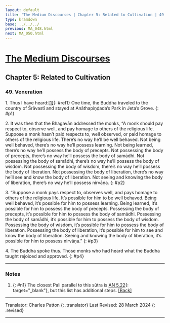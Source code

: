 ```yaml
---
layout: default
title: 'The Medium Discourses | Chapter 5: Related to Cultivation | 49. Veneration'
type: kramdown
base: ../../../
previous: MA_048.html
next: MA_050.html
---
```


# [The Medium Discourses](index.html)
## Chapter 5: Related to Cultivation
### 49. Veneration

1\. Thus I have heard:[\[1\]](#n1){: #ref1} One time, the Buddha traveled to the country of Śrāvastī and stayed at Anāthapiṇḍada’s Park in Jeta’s Grove.
{: #p1}

2\. It was then that the Bhagavān addressed the monks, “A monk should pay respect to, observe well, and pay homage to others of the religious life. Suppose a monk hasn’t paid respects to, well observed, or paid homage to others of the religious life. There’s no way he’ll be well behaved. Not being well behaved, there’s no way he’ll possess learning. Not being learned, there’s no way he’ll possess the body of precepts. Not possessing the body of precepts, there’s no way he’ll possess the body of samādhi. Not possessing the body of samādhi, there’s no way he’ll possess the body of wisdom. Not possessing the body of wisdom, there’s no way he’ll possess the body of liberation. Not possessing the body of liberation, there’s no way he’ll see and know the body of liberation. Not seeing and knowing the body of liberation, there’s no way he’ll possess nirvāṇa.
{: #p2}

3\. “Suppose a monk pays respect to, observes well, and pays homage to others of the religious life. It’s possible for him to be well behaved. Being well behaved, it’s possible for him to possess learning. Being learned, it’s possible for him to possess the body of precepts. Possessing the body of precepts, it’s possible for him to possess the body of samādhi. Possessing the body of samādhi, it’s possible for him to possess the body of wisdom. Possessing the body of wisdom, it’s possible for him to possess the body of liberation. Possessing the body of liberation, it’s possible for him to see and know the body of liberation. Seeing and knowing the body of liberation, it’s possible for him to possess nirvāṇa.”
{: #p3}

4\. The Buddha spoke thus. Those monks who had heard what the Buddha taught rejoiced and approved.
{: #p4}

---

### Notes

1. {: #n1} The closest Pali parallel to this sūtra is [AN 5.22](https://suttacentral.net/an5.22){: target="_blank"}, but this list has additional steps. [\[Back\]](#ref1)

---

Translator: Charles Patton
{: .translator}
Last Revised: 28 March 2024
{: .revised}

---
